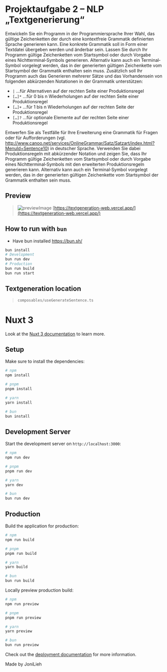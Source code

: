 # Projektaufgabe 2 – NLP „Textgenerierung“

Entwickeln Sie ein Programm in der Programmiersprache Ihrer Wahl, das gültige Zeichenketten der
durch eine kontextfreie Grammatik definierten Sprache generieren kann. Eine konkrete Grammatik
soll in Form einer Textdatei übergeben werden und änderbar sein. Lassen Sie durch Ihr Programm
gültige Zeichenketten vom Startsymbol oder durch Vorgabe eines Nichtterminal‐Symbols generieren.
Alternativ kann auch ein Terminal‐Symbol vorgelegt werden, das in der generierten gültigen
Zeichenkette vom Startsymbol der Grammatik enthalten sein muss. Zusätzlich soll Ihr Programm
auch das Generieren mehrerer Sätze und das Vorhandensein von folgenden abkürzenden Notationen
in der Grammatik unterstützen:

* `|` …für Alternativen auf der rechten Seite einer Produktionsregel
* `[…]*` …für 0 bis n Wiederholungen auf der rechten Seite einer Produktionsregel
* `[…]+` …für 1 bis n Wiederholungen auf der rechten Seite der Produktionsregel
* `[…]?` …für optionale Elemente auf der rechten Seite einer Produktionsregel

Entwerfen Sie als Testfälle für Ihre Erweiterung eine Grammatik für Fragen oder für Aufforderungen
(vgl. http://www.canoo.net/services/OnlineGrammar/Satz/Satzart/index.html?MenuId=Sentence10)
in deutscher Sprache. Verwenden Sie dabei Produktionsregeln mit abkürzender Notation und zeigen
Sie, dass Ihr Programm gültige Zeichenketten vom Startsymbol oder durch Vorgabe eines
Nichtterminal‐Symbols mit den erweiterten Produktionsregeln generieren kann. Alternativ kann auch
ein Terminal‐Symbol vorgelegt werden, das in der generierten gültigen Zeichenkette vom
Startsymbol der Grammatik enthalten sein muss.

## Preview
> ![previewImage](https://i.imgur.com/9ukevnA.png)
>[https://textgeneration-web.vercel.app/](https://textgeneration-web.vercel.app/)

## How to run with `bun`
* Have bun installed https://bun.sh/
```sh
bun install
# Development
bun run dev
# Production
bun run build
bun run start
```

## Textgeneration location
> `composables/useGenerateSentence.ts`

# Nuxt 3

Look at the [Nuxt 3 documentation](https://nuxt.com/docs/getting-started/introduction) to learn more.

## Setup

Make sure to install the dependencies:

```bash
# npm
npm install

# pnpm
pnpm install

# yarn
yarn install

# bun
bun install
```

## Development Server

Start the development server on `http://localhost:3000`:

```bash
# npm
npm run dev

# pnpm
pnpm run dev

# yarn
yarn dev

# bun
bun run dev
```

## Production

Build the application for production:

```bash
# npm
npm run build

# pnpm
pnpm run build

# yarn
yarn build

# bun
bun run build
```

Locally preview production build:

```bash
# npm
npm run preview

# pnpm
pnpm run preview

# yarn
yarn preview

# bun
bun run preview
```

Check out the [deployment documentation](https://nuxt.com/docs/getting-started/deployment) for more information.

Made by JoniLieh